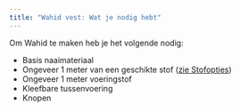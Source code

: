 ```yaml
---
title: "Wahid vest: Wat je nodig hebt"
---
```


Om Wahid te maken heb je het volgende nodig:

- Basis naaimateriaal
- Ongeveer 1 meter van een geschikte stof ([zie Stofopties](/docs/designs/wahid/fabric))
- Ongeveer 1 meter voeringstof
- Kleefbare tussenvoering
- Knopen
